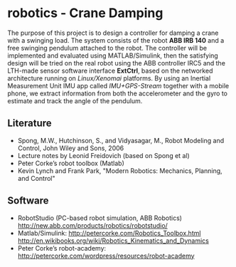 # robotics - Crane Damping
The purpose of this project is to design a controller for damping a crane with a swinging load. The system
consists of the robot **ABB IRB 140** and a free swinging pendulum attached to the robot. The controller
will be implemented and evaluated using MATLAB/Simulink, then the satisfying design will be tried on
the real robot using the ABB controller IRC5 and the LTH-made sensor software interface **ExtCtrl**, based
on the networked architecture running on *Linux/Xenomai* platforms. By using an Inertial Measurement
Unit IMU app called *IMU+GPS-Stream* together with a mobile phone, we extract information from both
the accelerometer and the gyro to estimate and track the angle of the pendulum.

## Literature
- Spong, M.W., Hutchinson, S., and Vidyasagar, M., Robot Modeling and Control, John Wiley and Sons, 2006
- Lecture notes by Leonid Freidovich (based on Spong et al)
- Peter Corke’s robot toolbox (Matlab)
- Kevin Lynch and Frank Park, "Modern Robotics: Mechanics, Planning, and Control"  


## Software
- RobotStudio (PC-based robot simulation, ABB Robotics) http://new.abb.com/products/robotics/robotstudio/
- Matlab/Simulink: http://petercorke.com/Robotics_Toolbox.html <br>
http://en.wikibooks.org/wiki/Robotics_Kinematics_and_Dynamics
- Peter Corke’s robot-academy: http://petercorke.com/wordpress/resources/robot-academy
